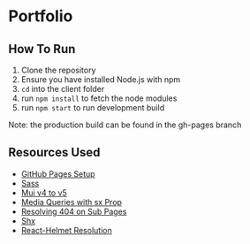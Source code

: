 # Portfolio

## How To Run
1. Clone the repository
2. Ensure you have installed Node.js with npm
3. `cd` into the client folder
4. run `npm install` to fetch the node modules
5. run `npm start` to run development build

Note: the production build can be found in the gh-pages branch

## Resources Used
- [GitHub Pages Setup](https://github.com/gitname/react-gh-pages)
- [Sass](https://sass-lang.com/)
- [Mui v4 to v5](https://mui.com/guides/migration-v4/)
- [Media Queries with sx Prop](https://theme-ui.com/sx-prop/#media-queries)
- [Resolving 404 on Sub Pages](https://stackoverflow.com/a/59677657)
- [Shx](https://www.npmjs.com/package/shx)
- [React-Helmet Resolution](https://github.com/nfl/react-helmet/issues/623)